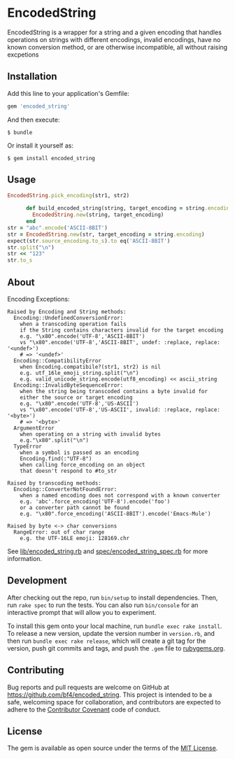 # EncodedString

EncodedString is a wrapper for a string and a given encoding that handles operations on
strings with different encodings, invalid encodings, have no known conversion method,
or are otherwise incompatible, all without raising excpetions

## Installation

Add this line to your application's Gemfile:

```ruby
gem 'encoded_string'
```

And then execute:

    $ bundle

Or install it yourself as:

    $ gem install encoded_string

## Usage

```ruby
EncodedString.pick_encoding(str1, str2)

      def build_encoded_string(string, target_encoding = string.encoding)
        EncodedString.new(string, target_encoding)
      end
str = "abc".encode('ASCII-8BIT')
str = EncodedString.new(str, target_encoding = string.encoding)
expect(str.source_encoding.to_s).to eq('ASCII-8BIT')
str.split("\n")
str << "123"
str.to_s
```

## About

Encoding Exceptions:

```plain
Raised by Encoding and String methods:
  Encoding::UndefinedConversionError:
    when a transcoding operation fails
    if the String contains characters invalid for the target encoding
    e.g. "\x80".encode('UTF-8','ASCII-8BIT')
    vs "\x80".encode('UTF-8','ASCII-8BIT', undef: :replace, replace: '<undef>')
    # => '<undef>'
  Encoding::CompatibilityError
    when Encoding.compatibile?(str1, str2) is nil
    e.g. utf_16le_emoji_string.split("\n")
    e.g. valid_unicode_string.encode(utf8_encoding) << ascii_string
  Encoding::InvalidByteSequenceError:
    when the string being transcoded contains a byte invalid for
    either the source or target encoding
    e.g. "\x80".encode('UTF-8','US-ASCII')
    vs "\x80".encode('UTF-8','US-ASCII', invalid: :replace, replace: '<byte>')
    # => '<byte>'
  ArgumentError
    when operating on a string with invalid bytes
    e.g."\x80".split("\n")
  TypeError
    when a symbol is passed as an encoding
    Encoding.find(:"UTF-8")
    when calling force_encoding on an object
    that doesn't respond to #to_str

Raised by transcoding methods:
  Encoding::ConverterNotFoundError:
    when a named encoding does not correspond with a known converter
    e.g. 'abc'.force_encoding('UTF-8').encode('foo')
    or a converter path cannot be found
    e.g. "\x80".force_encoding('ASCII-8BIT').encode('Emacs-Mule')

Raised by byte <-> char conversions
  RangeError: out of char range
    e.g. the UTF-16LE emoji: 128169.chr
```

See [lib/encoded_string.rb](lib/encoded_string.rb) and
[spec/encoded_string_spec.rb](spec/encoded_string_spec.rb) for more information.

## Development

After checking out the repo, run `bin/setup` to install dependencies. Then, run `rake spec` to run the tests. You can also run `bin/console` for an interactive prompt that will allow you to experiment.

To install this gem onto your local machine, run `bundle exec rake install`. To release a new version, update the version number in `version.rb`, and then run `bundle exec rake release`, which will create a git tag for the version, push git commits and tags, and push the `.gem` file to [rubygems.org](https://rubygems.org).

## Contributing

Bug reports and pull requests are welcome on GitHub at https://github.com/bf4/encoded_string. This project is intended to be a safe, welcoming space for collaboration, and contributors are expected to adhere to the [Contributor Covenant](contributor-covenant.org) code of conduct.


## License

The gem is available as open source under the terms of the [MIT License](http://opensource.org/licenses/MIT).

